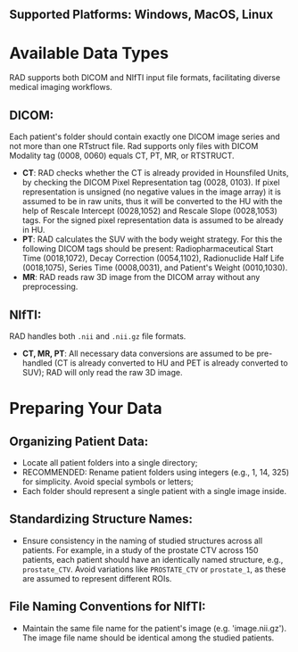 ## Supported Platforms: Windows, MacOS, Linux

# Available Data Types
RAD supports both DICOM and NIfTI input file formats, facilitating diverse medical imaging workflows.

## DICOM: 
Each patient's folder should contain exactly one DICOM image series and not more than one RTstruct file.
Rad supports only files with DICOM Modality tag (0008, 0060) equals CT, PT, MR, or RTSTRUCT.

* **CT**: RAD checks whether the CT is already provided in Hounsfiled Units, by checking the DICOM Pixel Representation tag (0028, 0103).
  If pixel representation is unsigned (no negative values in the image array) it is assumed to be in raw units, thus it will be converted to the HU with the help of Rescale Intercept (0028,1052) and Rescale Slope (0028,1053) tags.
  For the signed pixel representation data is assumed to be already in HU.
* **PT**: RAD calculates the SUV with the body weight strategy. For this the following DICOM tags should be present: Radiopharmaceutical Start Time (0018,1072), Decay Correction (0054,1102), Radionuclide Half Life (0018,1075), Series Time (0008,0031), and Patient's Weight (0010,1030).
* **MR**: RAD reads raw 3D image from the DICOM array without any preprocessing.

## NIfTI:
RAD handles both `.nii` and `.nii.gz` file formats.

* **CT, MR, PT**: All necessary data conversions are assumed to be pre-handled (CT is already converted to HU and PET is already converted to SUV); RAD will only read the raw 3D image.

# Preparing Your Data
## Organizing Patient Data:
* Locate all patient folders into a single directory;
* RECOMMENDED: Rename patient folders using integers (e.g., 1, 14, 325) for simplicity. Avoid special symbols or letters;
* Each folder should represent a single patient with a single image inside.

## Standardizing Structure Names:
* Ensure consistency in the naming of studied structures across all patients. For example, in a study of the prostate CTV across 150 patients, each patient should have an identically named structure, e.g., `prostate_CTV`. Avoid variations like `PROSTATE_CTV` or `prostate_1`, as these are assumed to represent different ROIs.

## File Naming Conventions for NIfTI:
* Maintain the same file name for the patient's image (e.g. 'image.nii.gz'). The image file name should be identical among the studied patients.
